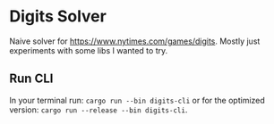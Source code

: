 # Digits Solver

Naive solver for https://www.nytimes.com/games/digits. Mostly just experiments 
with some libs I wanted to try.

## Run CLI

In your terminal run: `cargo run --bin digits-cli` or for the optimized version:
`cargo run --release --bin digits-cli`.
